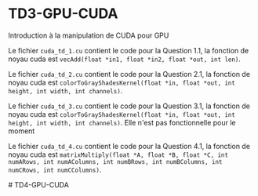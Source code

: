 # TD3-GPU-CUDA

Introduction à la manipulation de CUDA pour GPU

Le fichier `cuda_td_1.cu` contient le code pour la Question 1.1, la fonction de noyau cuda est
`vecAdd(float *in1, float *in2, float *out, int len)`.

Le fichier `cuda_td_2.cu` contient le code pour la Question 2.1, la fonction de noyau cuda est
`colorToGrayShadesKernel(float *in, float *out, int height, int width, int channels)`.

Le fichier `cuda_td_3.cu` contient le code pour la Question 3.1, la fonction de noyau cuda est
`colorToGrayShadesKernel(float *in, float *out, int height, int width, int channels)`. Elle n'est pas fonctionnelle
pour le moment

Le fichier `cuda_td_4.cu` contient le code pour la Question 4.1, la fonction de noyau cuda est
`matrixMultiply(float *A, float *B, float *C, int numARows,
                                int numAColumns, int numBRows,
                                int numBColumns, int numCRows,
                                int numCColumns)`.

# TD4-GPU-CUDA

